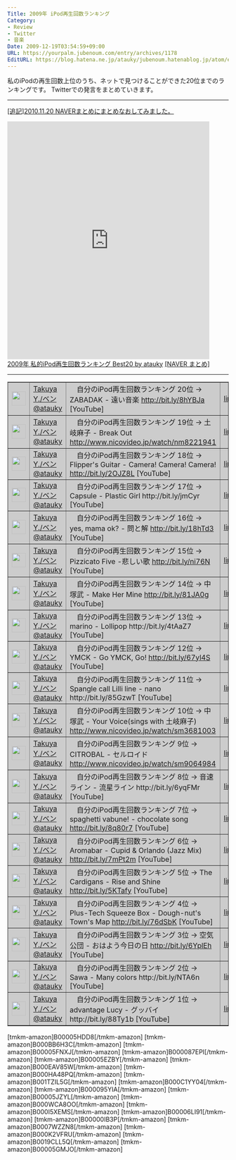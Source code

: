 ```yaml
---
Title: 2009年 iPod再生回数ランキング
Category:
- Review
- Twitter
- 音楽
Date: 2009-12-19T03:54:59+09:00
URL: https://yourpalm.jubenoum.com/entry/archives/1178
EditURL: https://blog.hatena.ne.jp/atauky/jubenoum.hatenablog.jp/atom/entry/6653458415120884954
---
```


私のiPodの再生回数上位のうち、ネットで見つけることができた20位までのランキングです。
Twitterでの発言をまとめていきます。

<hr />

<ins datetime="2010-11-19T15:16:05+00:00">[追記]2010.11.20 NAVERまとめにまとめなおしてみました。</ins>
<iframe src="http://matome.naver.jp/paste?id=2129017972663377901&type=V&p=1290179877740&g=1&ver=1.0&color=02&size=02" frameborder="0" width="460" height="540"></iframe><div><a href="http://matome.naver.jp/odai/2129017972663377901" target="_blank">2009年 私的iPod再生回数ランキング Best20 by atauky</a> <a href="http://matome.naver.jp" target="_blank">[NAVER まとめ]</a></div>

<hr />


<table border="1" bgcolor="#CCCCCC"><tr>
<td width="32" height="32"><img src="http://usericons.relucks.org/twitter/atauky" width="32" height="32"></td>
<td><a href="http://twitter.com/atauky">Takuya Y./ベン<br>@atauky</a></td>
<td>　自分のiPod再生回数ランキング 20位 → 
ZABADAK - 遠い音楽
 <a href="http://bit.ly/8hYBJa">http://bit.ly/8hYBJa</a> [YouTube]</td>
<td><a href="http://twitter.com/atauky/status/6803239079">link</a></td>
</tr><tr>
<td width="32" height="32"><img src="http://usericons.relucks.org/twitter/atauky" width="32" height="32"></td>
<td><a href="http://twitter.com/atauky">Takuya Y./ベン<br>@atauky</a></td>
<td>　自分のiPod再生回数ランキング 19位 → 
土岐麻子 - Break Out
<a href="http://www.nicovideo.jp/watch/nm8221941">http://www.nicovideo.jp/watch/nm8221941</a></td>
<td><a href="http://twitter.com/atauky/status/6803277505">link</a></td>
</tr><tr>
<td width="32" height="32"><img src="http://usericons.relucks.org/twitter/atauky" width="32" height="32"></td>
<td><a href="http://twitter.com/atauky">Takuya Y./ベン<br>@atauky</a></td>
<td>　自分のiPod再生回数ランキング 18位 → 
Flipper's Guitar - Camera! Camera! Camera! 
<a href="http://bit.ly/2OJZ8L">http://bit.ly/2OJZ8L</a> [YouTube]</td>
<td><a href="http://twitter.com/atauky/status/6803317672">link</a></td>
</tr><tr>
<td width="32" height="32"><img src="http://usericons.relucks.org/twitter/atauky" width="32" height="32"></td>
<td><a href="http://twitter.com/atauky">Takuya Y./ベン<br>@atauky</a></td>
<td>　自分のiPod再生回数ランキング 17位 → 
Capsule - Plastic Girl 
http://bit.ly/jmCyr [YouTube]</td>
<td><a href="http://twitter.com/atauky/status/6803353715">link</a></td>
</tr><tr>
<td width="32" height="32"><img src="http://usericons.relucks.org/twitter/atauky" width="32" height="32"></td>
<td><a href="http://twitter.com/atauky">Takuya Y./ベン<br>@atauky</a></td>
<td>　自分のiPod再生回数ランキング 16位 → 
yes, mama ok? - 問と解 
<a href="http://bit.ly/18hTd3">http://bit.ly/18hTd3</a> [YouTube]</td>
<td><a href="http://twitter.com/atauky/status/6803387006">link</a></td>
</tr><tr>
<td width="32" height="32"><img src="http://usericons.relucks.org/twitter/atauky" width="32" height="32"></td>
<td><a href="http://twitter.com/atauky">Takuya Y./ベン<br>@atauky</a></td>
<td>　自分のiPod再生回数ランキング 15位 → 
Pizzicato Five -悲しい歌 
<a href="http://bit.ly/ni76N">http://bit.ly/ni76N</a> [YouTube]</td>
<td><a href="http://twitter.com/atauky/status/6803423970">link</a></td>
</tr><tr>
<td width="32" height="32"><img src="http://usericons.relucks.org/twitter/atauky" width="32" height="32"></td>
<td><a href="http://twitter.com/atauky">Takuya Y./ベン<br>@atauky</a></td>
<td>　自分のiPod再生回数ランキング 14位 → 
中塚武 - Make Her Mine 
<a href="http://bit.ly/81JA0g">http://bit.ly/81JA0g</a> [YouTube]</td>
<td><a href="http://twitter.com/atauky/status/6803482776">link</a></td>
</tr><tr>
<td width="32" height="32"><img src="http://usericons.relucks.org/twitter/atauky" width="32" height="32"></td>
<td><a href="http://twitter.com/atauky">Takuya Y./ベン<br>@atauky</a></td>
<td>　自分のiPod再生回数ランキング 13位 → 
marino - Lollipop 
http://bit.ly/4tAaZ7 [YouTube]</td>
<td><a href="http://twitter.com/atauky/status/6803542183">link</a></td>
</tr><tr>
<td width="32" height="32"><img src="http://usericons.relucks.org/twitter/atauky" width="32" height="32"></td>
<td><a href="http://twitter.com/atauky">Takuya Y./ベン<br>@atauky</a></td>
<td>　自分のiPod再生回数ランキング 12位 → 
YMCK - Go YMCK, Go! 
<a href="http://bit.ly/67yl4S">http://bit.ly/67yl4S</a> [YouTube]</td>
<td><a href="http://twitter.com/atauky/status/6803586259">link</a></td>
</tr><tr>
<td width="32" height="32"><img src="http://usericons.relucks.org/twitter/atauky" width="32" height="32"></td>
<td><a href="http://twitter.com/atauky">Takuya Y./ベン<br>@atauky</a></td>
<td>　自分のiPod再生回数ランキング 11位 → 
Spangle call Lilli line - nano 
http://bit.ly/85GzwT [YouTube]</td>
<td><a href="http://twitter.com/atauky/status/6803647347">link</a></td>
</tr><tr>
<td width="32" height="32"><img src="http://usericons.relucks.org/twitter/atauky" width="32" height="32"></td>
<td><a href="http://twitter.com/atauky">Takuya Y./ベン<br>@atauky</a></td>
<td>　自分のiPod再生回数ランキング 10位 → 
中塚武 - Your Voice(sings with 土岐麻子) 
<a href="http://www.nicovideo.jp/watch/sm3681003">http://www.nicovideo.jp/watch/sm3681003</a></td>
<td><a href="http://twitter.com/atauky/status/6803703377">link</a></td>
</tr><tr>
<td width="32" height="32"><img src="http://usericons.relucks.org/twitter/atauky" width="32" height="32"></td>
<td><a href="http://twitter.com/atauky">Takuya Y./ベン<br>@atauky</a></td>
<td>　自分のiPod再生回数ランキング 9位 → 
CITROBAL - セルロイド
 <a href="http://www.nicovideo.jp/watch/sm9064984">http://www.nicovideo.jp/watch/sm9064984</a></td>
<td><a href="http://twitter.com/atauky/status/6803750851">link</a></td>
</tr><tr>
<td width="32" height="32"><img src="http://usericons.relucks.org/twitter/atauky" width="32" height="32"></td>
<td><a href="http://twitter.com/atauky">Takuya Y./ベン<br>@atauky</a></td>
<td>　自分のiPod再生回数ランキング 8位 → 
音速ライン - 流星ライン
 http://bit.ly/6yqFMr [YouTube]</td>
<td><a href="http://twitter.com/atauky/status/6803805673">link</a></td>
</tr><tr>
<td width="32" height="32"><img src="http://usericons.relucks.org/twitter/atauky" width="32" height="32"></td>
<td><a href="http://twitter.com/atauky">Takuya Y./ベン<br>@atauky</a></td>
<td>　自分のiPod再生回数ランキング 7位 → 
spaghetti vabune! - chocolate song 
<a href="http://bit.ly/8q80r7">http://bit.ly/8q80r7</a> [YouTube]</td>
<td><a href="http://twitter.com/atauky/status/6803858009">link</a></td>
</tr><tr>
<td width="32" height="32"><img src="http://usericons.relucks.org/twitter/atauky" width="32" height="32"></td>
<td><a href="http://twitter.com/atauky">Takuya Y./ベン<br>@atauky</a></td>
<td>　自分のiPod再生回数ランキング 6位 → 
Aromabar - Cupid & Orlando (Jazz Mix) 
<a href="http://bit.ly/7mPt2m">http://bit.ly/7mPt2m</a> [YouTube]</td>
<td><a href="http://twitter.com/atauky/status/6803923610">link</a></td>
</tr><tr>
<td width="32" height="32"><img src="http://usericons.relucks.org/twitter/atauky" width="32" height="32"></td>
<td><a href="http://twitter.com/atauky">Takuya Y./ベン<br>@atauky</a></td>
<td>　自分のiPod再生回数ランキング 5位 → 
The Cardigans - Rise and Shine 
<a href="http://bit.ly/5KTafy">http://bit.ly/5KTafy</a> [YouTube]</td>
<td><a href="http://twitter.com/atauky/status/6803959692">link</a></td>
</tr><tr>
<td width="32" height="32"><img src="http://usericons.relucks.org/twitter/atauky" width="32" height="32"></td>
<td><a href="http://twitter.com/atauky">Takuya Y./ベン<br>@atauky</a></td>
<td>　自分のiPod再生回数ランキング 4位 → 
Plus-Tech Squeeze Box - Dough-nut's Town's Map 
<a href="http://bit.ly/76dSbK">http://bit.ly/76dSbK</a> [YouTube]</td>
<td><a href="http://twitter.com/atauky/status/6803985959">link</a></td>
</tr><tr>
<td width="32" height="32"><img src="http://usericons.relucks.org/twitter/atauky" width="32" height="32"></td>
<td><a href="http://twitter.com/atauky">Takuya Y./ベン<br>@atauky</a></td>
<td>　自分のiPod再生回数ランキング 3位 → 
空気公団 - おはよう今日の日 
<a href="http://bit.ly/6YplEh">http://bit.ly/6YplEh</a> [YouTube]</td>
<td><a href="http://twitter.com/atauky/status/6804036576">link</a></td>
</tr><tr>
<td width="32" height="32"><img src="http://usericons.relucks.org/twitter/atauky" width="32" height="32"></td>
<td><a href="http://twitter.com/atauky">Takuya Y./ベン<br>@atauky</a></td>
<td>　自分のiPod再生回数ランキング 2位 →  
Sawa - Many colors
 http://bit.ly/NTA6n [YouTube]</td>
<td><a href="http://twitter.com/atauky/status/6804080811">link</a></td>
</tr><tr>
<td width="32" height="32"><img src="http://usericons.relucks.org/twitter/atauky" width="32" height="32"></td>
<td><a href="http://twitter.com/atauky">Takuya Y./ベン<br>@atauky</a></td>
<td>　自分のiPod再生回数ランキング 1位 → 
advantage Lucy - グッバイ 
http://bit.ly/88Ty1b [YouTube]</td>
<td><a href="http://twitter.com/atauky/status/6804168421">link</a></td>
</tr></table>
<!--more-->
[tmkm-amazon]B00005HDD8[/tmkm-amazon]
[tmkm-amazon]B000BB6H3C[/tmkm-amazon]
[tmkm-amazon]B00005FNXJ[/tmkm-amazon]
[tmkm-amazon]B000087EPI[/tmkm-amazon]
[tmkm-amazon]B00005EZBY[/tmkm-amazon]
[tmkm-amazon]B000EAV85W[/tmkm-amazon]
[tmkm-amazon]B000HA48PQ[/tmkm-amazon]
[tmkm-amazon]B001TZIL5G[/tmkm-amazon]
[tmkm-amazon]B000C1YY04[/tmkm-amazon]
[tmkm-amazon]B000095YIA[/tmkm-amazon]
[tmkm-amazon]B00005JZYL[/tmkm-amazon]
[tmkm-amazon]B000WCA8OO[/tmkm-amazon]
[tmkm-amazon]B000I5XEMS[/tmkm-amazon]
[tmkm-amazon]B00006LI91[/tmkm-amazon]
[tmkm-amazon]B00000IB3P[/tmkm-amazon]
[tmkm-amazon]B0007WZZN8[/tmkm-amazon]
[tmkm-amazon]B000K2VFRU[/tmkm-amazon]
[tmkm-amazon]B0019CLL5Q[/tmkm-amazon]
[tmkm-amazon]B00005GMJO[/tmkm-amazon]
